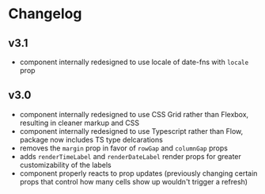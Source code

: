 # Changelog

## v3.1

- component internally redesigned to use locale of date-fns with `locale` prop
## v3.0

- component internally redesigned to use CSS Grid rather than Flexbox, resulting in cleaner markup and CSS
- component internally redesigned to use Typescript rather than Flow, package now includes TS type delcarations
- removes the `margin` prop in favor of `rowGap` and `columnGap` props
- adds `renderTimeLabel` and `renderDateLabel` render props for greater customizability of the labels
- component properly reacts to prop updates (previously changing certain props that control how many cells show up wouldn't trigger a refresh)
